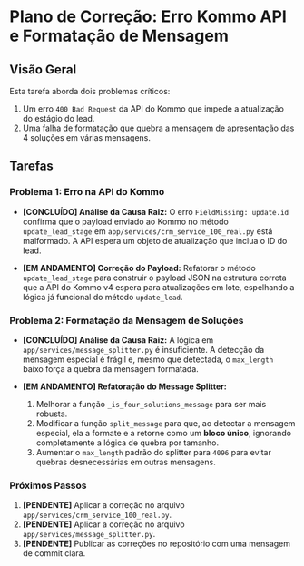# Plano de Correção: Erro Kommo API e Formatação de Mensagem

## Visão Geral

Esta tarefa aborda dois problemas críticos:
1.  Um erro `400 Bad Request` da API do Kommo que impede a atualização do estágio do lead.
2.  Uma falha de formatação que quebra a mensagem de apresentação das 4 soluções em várias mensagens.

## Tarefas

### Problema 1: Erro na API do Kommo

- **[CONCLUÍDO] Análise da Causa Raiz:** O erro `FieldMissing: update.id` confirma que o payload enviado ao Kommo no método `update_lead_stage` em `app/services/crm_service_100_real.py` está malformado. A API espera um objeto de atualização que inclua o ID do lead.

- **[EM ANDAMENTO] Correção do Payload:** Refatorar o método `update_lead_stage` para construir o payload JSON na estrutura correta que a API do Kommo v4 espera para atualizações em lote, espelhando a lógica já funcional do método `update_lead`.

### Problema 2: Formatação da Mensagem de Soluções

- **[CONCLUÍDO] Análise da Causa Raiz:** A lógica em `app/services/message_splitter.py` é insuficiente. A detecção da mensagem especial é frágil e, mesmo que detectada, o `max_length` baixo força a quebra da mensagem formatada.

- **[EM ANDAMENTO] Refatoração do Message Splitter:**
    1.  Melhorar a função `_is_four_solutions_message` para ser mais robusta.
    2.  Modificar a função `split_message` para que, ao detectar a mensagem especial, ela a formate e a retorne como um **bloco único**, ignorando completamente a lógica de quebra por tamanho.
    3.  Aumentar o `max_length` padrão do splitter para `4096` para evitar quebras desnecessárias em outras mensagens.

### Próximos Passos

1.  **[PENDENTE]** Aplicar a correção no arquivo `app/services/crm_service_100_real.py`.
2.  **[PENDENTE]** Aplicar a correção no arquivo `app/services/message_splitter.py`.
3.  **[PENDENTE]** Publicar as correções no repositório com uma mensagem de commit clara.
